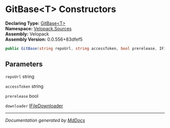 ﻿<!--  
  <auto-generated>   
    The contents of this file were generated by a tool.  
    Changes to this file may be list if the file is regenerated  
  </auto-generated>   
-->

# GitBase\<T\> Constructors

**Declaring Type:** [GitBase\<T\>](../index.md)  
**Namespace:** [Velopack.Sources](../../index.md)  
**Assembly:** Velopack  
**Assembly Version:** 0.0.556+83dfef5

```csharp
public GitBase(string repoUrl, string accessToken, bool prerelease, IFileDownloader downloader = null);
```

## Parameters

`repoUrl`  string

`accessToken`  string

`prerelease`  bool

`downloader`  [IFileDownloader](../../IFileDownloader/index.md)

___

*Documentation generated by [MdDocs](https://github.com/ap0llo/mddocs)*
